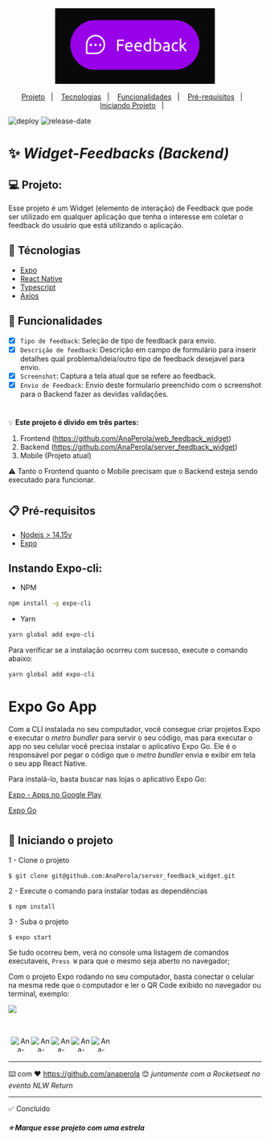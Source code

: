 <div align="center">
  <img height="150em" src="https://github.com/AnaPerola/web_feedback_widget/blob/main/assets/new.png" />
</div>

<p align="center">
  <a href="#-projeto">Projeto</a>&nbsp;&nbsp;&nbsp;|&nbsp;&nbsp;&nbsp;
  <a href="#-técnologias">Tecnologias</a>&nbsp;&nbsp;&nbsp;|&nbsp;&nbsp;&nbsp;
  <a href="#-funcionalidades">Funcionalidades</a>&nbsp;&nbsp;&nbsp;|&nbsp;&nbsp;&nbsp;
  <a href="#-pré-requisitos">Pré-requisitos</a>&nbsp;&nbsp;&nbsp;|&nbsp;&nbsp;&nbsp;
  <a href="#-iniciando-o-projeto">Iniciando Projeto</a>&nbsp;&nbsp;&nbsp;|&nbsp;&nbsp;&nbsp;

</p>

  ![deploy](https://img.shields.io/static/v1?label=state&message=active&color=green)
  ![release-date](https://img.shields.io/static/v1?label=release-date&message=May-2022&color=orange)
 

# ✨ *Widget-Feedbacks (Backend)*

## 💻 Projeto:

Esse projeto é um Widget (elemento de interação) de Feedback que pode ser utilizado em qualquer aplicação que tenha o interesse em coletar o feedback do usuário que está utilizando o aplicação.

## 🚀 Técnologias

- [Expo](https://expo.dev/)
- [React Native](https://reactnative.dev/)
- [Typescript](https://www.typescriptlang.org/)
- [Axios](https://axios-http.com/ptbr/docs/intro) 


## 🔨 Funcionalidades

- [X] `Tipo de feedback`: Seleção de tipo de feedback para envio.
- [X] `Descrição de feedback`: Descrição em campo de formulário para inserir detalhes qual problema/ideia/outro tipo de feedback desejavel para envio.
- [X] `Screenshot`: Captura a tela atual que se refere ao feedback.
- [X] `Envio de Feedback`: Envio deste formulario preenchido com o screenshot para o Backend fazer as devidas validações.
#

 💡 **Este projeto é divido em três partes:**

1. Frontend (https://github.com/AnaPerola/web_feedback_widget)
2. Backend (https://github.com/AnaPerola/server_feedback_widget)
3. Mobile (Projeto atual)

⚠️ Tanto o Frontend quanto o Mobile precisam que o Backend esteja sendo executado para funcionar.

#

## 📋 Pré-requisitos

- [Nodejs > 14.15v](https://nodejs.org/en/)
- [Expo](https://nodejs.org/en/)


## Instando Expo-cli:

- NPM

```bash
npm install -g expo-cli
```

- Yarn

```bash
yarn global add expo-cli
```
Para verificar se a instalação ocorreu com sucesso, execute o comando abaixo:

```bash
yarn global add expo-cli
```
# Expo Go App

Com a CLI instalada no seu computador, você consegue criar projetos Expo e executar o *metro bundler* para servir o seu código, mas para executar o app no seu celular você precisa instalar o aplicativo Expo Go. Ele é o responsável por pegar o código que o *metro bundler* envia e exibir em tela o seu app React Native.

Para instalá-lo, basta buscar nas lojas o aplicativo Expo Go:

[Expo - Apps no Google Play](https://play.google.com/store/apps/details?id=host.exp.exponent&hl=pt_BR&gl=US)

[‎Expo Go](https://apps.apple.com/br/app/expo-go/id982107779)
# 
## 🔧 Iniciando o projeto

1 - Clone o projeto
```console
$ git clone git@github.com:AnaPerola/server_feedback_widget.git
```
2 - Execute o comando para instalar todas as dependências
```console
$ npm install
```
3 - Suba o projeto 
```console
$ expo start
```
Se tudo ocorreu bem, verá no console uma listagem de comandos executaveis, ```Press W``` para que o mesmo seja aberto no navegador;

Com o projeto Expo rodando no seu computador, basta conectar o celular na mesma rede que o computador e ler o QR Code exibido no navegador ou terminal, exemplo:

<img 
  src="https://efficient-sloth-d85.notion.site/image/https%3A%2F%2Fs3-us-west-2.amazonaws.com%2Fsecure.notion-static.com%2Fa483667c-bf95-4b96-9d48-ed8c5d7d75ff%2FUntitled.png?table=block&id=b79168d6-6023-41f0-9f66-fe299ce6df30&spaceId=08f749ff-d06d-49a8-a488-9846e081b224&width=2000&userId=&cache=v2"
/>

#

<div align="center" style="display:flex; padding:5px; ">
  <img
    alt="Ana-ReactNative" 
    style="height:30px; width:40px;"
    src="https://cdn.jsdelivr.net/gh/devicons/devicon/icons/react/react-original.svg"
  >
  <img
    alt="Ana-expo"
    style="height:30px; width:40px;"
    src="https://play-lh.googleusercontent.com/algsmuhitlyCU_Yy3IU7-7KYIhCBwx5UJG4Bln-hygBjjlUVCiGo1y8W5JNqYm9WW3s"
  />
  <img
    alt="Ana-Typescrit"
    style="height:30px; width:40px;"
    src="https://cdn.jsdelivr.net/gh/devicons/devicon/icons/typescript/typescript-original.svg" 
  />
  <img
    alt="Ana-NPM"
    style="height:30px; width:40px;"
    src="https://cdn.jsdelivr.net/gh/devicons/devicon/icons/npm/npm-original-wordmark.svg" 
  />
  <img
    alt="Ana-axios"
    style="height:30px; width:40px;"
    src="https://user-images.githubusercontent.com/43313420/105883616-57dbeb00-6007-11eb-9df2-de0e2a42655c.png" 
  />
</div>          

---
⌨️ com ❤️ https://github.com/anaperola 😊
_juntamente com a Rocketseat no evento *NLW Return*_

---
 ✅  Concluído
##### ⭐ Marque esse projeto com uma estrela
